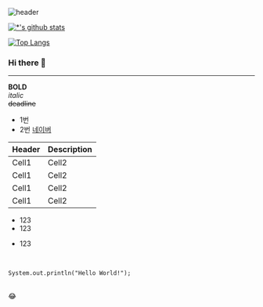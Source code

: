 ![header](https://capsule-render.vercel.app/api?type=rounded&color=gradient&text=%20leehw2687%20&&animation=scaleIn)

[![*'s github stats](https://github-readme-stats.vercel.app/api?username=leehw2687&show_icons=true&theme=radical)](https://github.com/leehw2687)

[![Top Langs](https://github-readme-stats.vercel.app/api/top-langs/?username=LEEHW1234&layout=compact)](https://github.com/leehw2687/githubreadme-stats)

<!--![C](https://img.shields.io/badge/-C-123456?style=flat-square&logo=C&logoColor=black)
![자바](https://img.shields.io/badge/-자바-007396?style=flat&logo=Java&logoColor=ffffff)
![Spring](https://img.shields.io/badge/-Spring-6DB33F?style=for-the-badge&logo=Spring&logoColor=white)
![TypeScript](https://img.shields.io/badge/-TypeScript-3178C6?style=flatsquare&logo=TypeScript&logoColor=white)
![Serverless](https://img.shields.io/badge/-Serverless-FD5750?style=flatsquare&logo=Serverless&logoColor=magenta)
![MariaDB](https://img.shields.io/badge/-MariaDB-1F305F?style=flat-square&logo=mariadb&logoColor=white)
-->

### Hi there 👋

---
**BOLD**<br>
*italic*<br>
~~deadline~~<br>
* 1번
* 2번
[네이버](https://www.naver.com) <br>

|Header|Description|
|--|--|
|Cell1|Cell2|
|Cell1|Cell2|
|Cell1|Cell2|
|Cell1|Cell2|

- 123
- 123
+ 123
<br>

```
System.out.println("Hello World!");
```

<br>
😂

